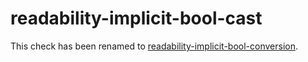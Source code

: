 # readability-implicit-bool-cast

This check has been renamed to
[readability-implicit-bool-conversion](readability-implicit-bool-conversion.html).

